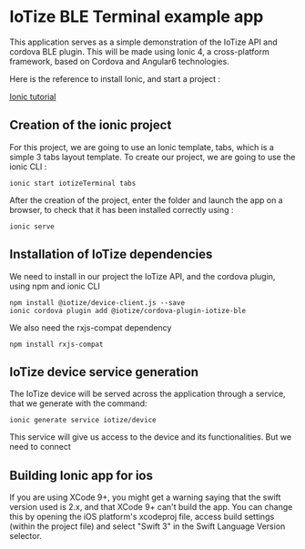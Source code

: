 # IoTize BLE Terminal example app

This application serves as a simple demonstration of the IoTize API and cordova BLE plugin. This will be made using Ionic 4, a cross-platform framework, based on Cordova and Angular6 technologies.

Here is the reference to install Ionic, and start a project :

[Ionic tutorial](https://ionicframework.com/docs/intro/installation/)

## Creation of the ionic project

For this project, we are going to use an Ionic template, tabs, which is a simple 3 tabs layout template. To create our project, we are going to use the ionic CLI :

    ionic start iotizeTerminal tabs

After the creation of the project, enter the folder and launch the app on a browser, to check that it has been installed correctly using :

    ionic serve

## Installation of IoTize dependencies

We need to install in our project the IoTize API, and the cordova plugin, using npm and ionic CLI

    npm install @iotize/device-client.js --save
    ionic cordova plugin add @iotize/cordova-plugin-iotize-ble

We also need the rxjs-compat dependency

    npm install rxjs-compat



## IoTize device service generation

The IoTize device will be served across the application through a service, that we generate with the command:

    ionic generate service iotize/device

This service will give us access to the device and its functionalities. But we need to connect 

## Building Ionic app for ios

If you are using XCode 9+, you might get a warning saying that the swift version used is 2.x, and that XCode 9+ can't build the app. You can change this by opening the iOS platform's xcodeproj file, access build settings (within the project file) and select "Swift 3" in the Swift Language Version selector.